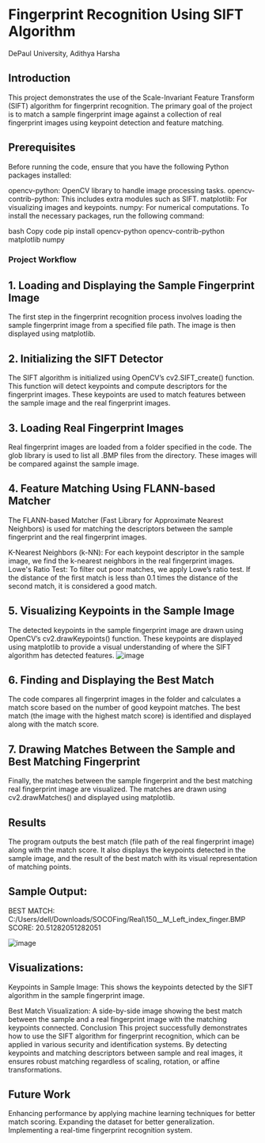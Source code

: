 # Fingerprint Recognition Using SIFT Algorithm

DePaul University, Adithya Harsha 
## Introduction
This project demonstrates the use of the Scale-Invariant Feature Transform (SIFT) algorithm for fingerprint recognition. The primary goal of the project is to match a sample fingerprint image against a collection of real fingerprint images using keypoint detection and feature matching.

## Prerequisites
Before running the code, ensure that you have the following Python packages installed:

opencv-python: OpenCV library to handle image processing tasks.
opencv-contrib-python: This includes extra modules such as SIFT.
matplotlib: For visualizing images and keypoints.
numpy: For numerical computations.
To install the necessary packages, run the following command:

bash
Copy code
pip install opencv-python opencv-contrib-python matplotlib numpy

### Project Workflow
## 1. Loading and Displaying the Sample Fingerprint Image
The first step in the fingerprint recognition process involves loading the sample fingerprint image from a specified file path. The image is then displayed using matplotlib.

## 2. Initializing the SIFT Detector
The SIFT algorithm is initialized using OpenCV’s cv2.SIFT_create() function. This function will detect keypoints and compute descriptors for the fingerprint images. These keypoints are used to match features between the sample image and the real fingerprint images.

## 3. Loading Real Fingerprint Images
Real fingerprint images are loaded from a folder specified in the code. The glob library is used to list all .BMP files from the directory. These images will be compared against the sample image.

## 4. Feature Matching Using FLANN-based Matcher
The FLANN-based Matcher (Fast Library for Approximate Nearest Neighbors) is used for matching the descriptors between the sample fingerprint and the real fingerprint images.

K-Nearest Neighbors (k-NN): For each keypoint descriptor in the sample image, we find the k-nearest neighbors in the real fingerprint images.
Lowe's Ratio Test: To filter out poor matches, we apply Lowe’s ratio test. If the distance of the first match is less than 0.1 times the distance of the second match, it is considered a good match.
## 5. Visualizing Keypoints in the Sample Image
The detected keypoints in the sample fingerprint image are drawn using OpenCV’s cv2.drawKeypoints() function. These keypoints are displayed using matplotlib to provide a visual understanding of where the SIFT algorithm has detected features.
![image](https://github.com/user-attachments/assets/82867664-782a-4994-af9e-eec1ee135edb)

## 6. Finding and Displaying the Best Match
The code compares all fingerprint images in the folder and calculates a match score based on the number of good keypoint matches. The best match (the image with the highest match score) is identified and displayed along with the match score.

## 7. Drawing Matches Between the Sample and Best Matching Fingerprint
Finally, the matches between the sample fingerprint and the best matching real fingerprint image are visualized. The matches are drawn using cv2.drawMatches() and displayed using matplotlib.

## Results
The program outputs the best match (file path of the real fingerprint image) along with the match score. It also displays the keypoints detected in the sample image, and the result of the best match with its visual representation of matching points.

## Sample Output:
BEST MATCH: C:/Users/dell/Downloads/SOCOFing/Real\150__M_Left_index_finger.BMP
SCORE: 20.51282051282051

![image](https://github.com/user-attachments/assets/c34737c2-f95f-4224-9e63-b7bdb6888259)


## Visualizations:
Keypoints in Sample Image: This shows the keypoints detected by the SIFT algorithm in the sample fingerprint image.

Best Match Visualization: A side-by-side image showing the best match between the sample and a real fingerprint image with the matching keypoints connected.
Conclusion
This project successfully demonstrates how to use the SIFT algorithm for fingerprint recognition, which can be applied in various security and identification systems. By detecting keypoints and matching descriptors between sample and real images, it ensures robust matching regardless of scaling, rotation, or affine transformations.

## Future Work
Enhancing performance by applying machine learning techniques for better match scoring.
Expanding the dataset for better generalization.
Implementing a real-time fingerprint recognition system.


